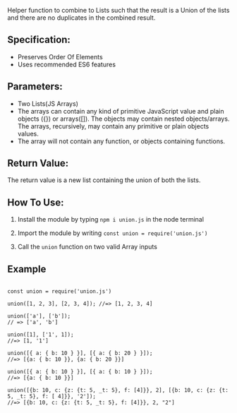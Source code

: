 Helper function to combine to Lists such that the result is a Union of the lists and 
there are no duplicates in the combined result.

## Specification:
- Preserves Order Of Elements
- Uses recommended ES6 features

## Parameters:
- Two Lists(JS Arrays)
- The arrays can contain any kind of primitive JavaScript value and plain objects ({}) or arrays([]). The objects may contain nested objects/arrays. The arrays, recursively, may contain any primitive or plain objects values.
- The array will not contain any function, or objects containing functions.

## Return Value:
The return value is a new list containing the union of both the lists.

## How To Use:

1. Install the module by typing `npm i union.js` in the node terminal

2. Import the module by writing `const union = require('union.js')`

3. Call the `union` function on two valid Array inputs

## Example

```

const union = require('union.js')

union([1, 2, 3], [2, 3, 4]); //=> [1, 2, 3, 4]

union(['a'], ['b']);
// => ['a', 'b']

union([1], ['1', 1]);
//=> [1, '1']

union([{ a: { b: 10 } }], [{ a: { b: 20 } }]);
//=> [{a: { b: 10 }}, {a: { b: 20 }}]

union([{ a: { b: 10 } }], [{ a: { b: 10 } }]);
//=> [{a: { b: 10 }}]

union([{b: 10, c: {z: {t: 5, _t: 5}, f: [4]}}, 2], [{b: 10, c: {z: {t: 5, _t: 5}, f: [ 4]}}, '2']);
//=> [{b: 10, c: {z: {t: 5, _t: 5}, f: [4]}}, 2, "2"]

```